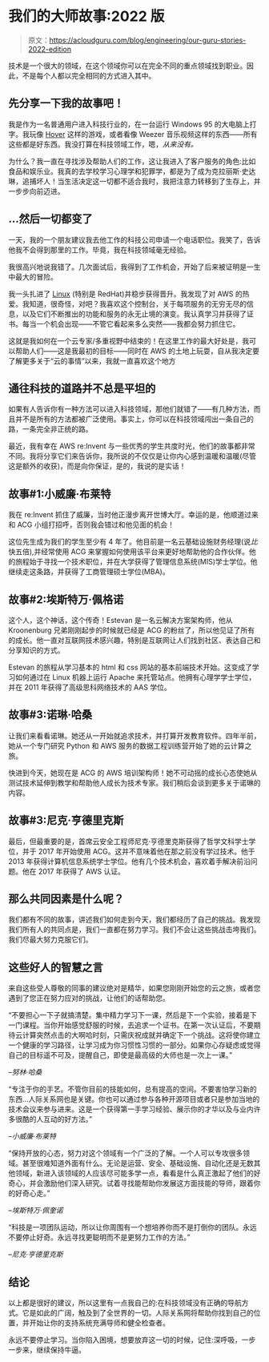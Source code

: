 # 我们的大师故事:2022 版

> 原文：<https://acloudguru.com/blog/engineering/our-guru-stories-2022-edition>

技术是一个很大的领域，在这个领域你可以在完全不同的重点领域找到职业。因此，不是每个人都以完全相同的方式进入其中。

## 先分享一下我的故事吧！

我是作为一名普通用户进入科技行业的，在一台运行 Windows 95 的大电脑上打字。我玩像 [Hover](https://en.wikipedia.org/wiki/Hover!) 这样的游戏，或者看像 Weezer 音乐视频这样的东西——所有这些都是好东西。我没打算在科技领域工作，嗯，*从来没有。*

为什么？我一直在寻找涉及帮助人们的工作，这让我进入了客户服务的角色:比如食品和娱乐业。我真的去学校学习心理学和犯罪学，都是为了成为克拉丽斯·史达琳，追捕坏人！当生活决定这一切都不适合我时，我把注意力转移到了生存上，并一步步向前迈进。

## …然后一切都变了

一天，我的一个朋友建议我去他工作的科技公司申请一个电话职位。我笑了，告诉他我不会得到那里的工作。毕竟，我在科技领域毫无经验。

我很高兴地说我错了。几次面试后，我得到了工作机会，开始了后来被证明是一生中最大的冒险。

我一头扎进了 [Linux](https://acloudguru.com/training-library/linux-training) (特别是 RedHat)并稳步获得晋升。我发现了对 AWS 的热爱。我知道，很奇怪，对吧？我喜欢这个控制台，关于每项服务的无穷无尽的信息，以及它们不断推出的功能和服务的永无止境的演变。我认真学习并获得了证书。每当一个机会出现——不管它看起来多么突然——我都会努力抓住它。

这就是我如何在一个云专家/多重视野中结束的！在这里工作的最大好处是，我可以帮助人们——这是我最初的目标——同时在 AWS 的土地上玩耍，自从我决定要了解更多关于“云的事情”以来，我就一直喜欢这个地方

## 通往科技的道路并不总是平坦的

如果有人告诉你有一种方法可以进入科技领域，那他们就错了——有几种方法，而且并不是所有的方法都被广泛使用。事实上，你可以在科技领域闯出一条自己的路，一条完全非正统的路。

最近，我有幸在 AWS re:Invent 与一些优秀的学生共度时光，他们的故事都非常不同。我将分享它们来告诉你，我所说的不仅仅是让你内心感到温暖和温暖(尽管这是额外的收获)，而是向你保证，是的，我说的是实话！

## 故事#1:小威廉·布莱特

我在 re:Invent 抓住了威廉，当时他正漫步离开世博大厅。幸运的是，他顺道过来和 ACG 小组打招呼，否则我会错过和他见面的机会！

这位先生成为我们的学生至少有 4 年了。他目前是一名云基础设施财务经理(说*比*快五倍),并经常使用 ACG 来掌握如何使用该平台来更好地帮助他的合作伙伴。他的旅程始于寻找一个技术职位，并在大学获得了管理信息系统(MIS)学士学位。他继续走这条路，并获得了工商管理硕士学位(MBA)。

## 故事#2:埃斯特万·佩格诺

这个人，这个神话，这个传奇！Estevan 是一名云解决方案架构师，他从 Kroonenburg 兄弟刚刚起步的时候就已经是 ACG 的粉丝了，所以他见证了所有的成长。他一直对互联网技术感兴趣，特别是互联网让人们找到社区、表达自己和分享知识的方式。

Estevan 的旅程从学习基本的 html 和 css 网站的基本前端技术开始。这变成了学习如何通过在 Linux 机器上运行 Apache 来托管站点。他拥有心理学学士学位，并在 2011 年获得了高级思科网络技术的 AAS 学位。

## 故事#3:诺琳·哈桑

让我们来看看诺琳。她还从一开始就追求技术，并打算开发教育软件。四年半前，她从一个专门研究 Python 和 AWS 服务的数据工程训练营开始了她的云计算之旅。

快进到今天，她现在是 ACG 的 AWS 培训架构师！她不可动摇的成长心态使她从测试技术延伸到教学和帮助他人成长为技术专家。我们稍后会谈到更多关于诺琳的内容。

## 故事#3:尼克·亨德里克斯

最后，但最重要的是，首席云安全工程师尼克·亨德里克斯获得了哲学文科学士学位，并于 2017 年开始使用 ACG。这并不意味着他在那之前没有学过技术。他于 2013 年获得计算机信息系统学士学位。他有几个技术机会，喜欢着手解决前沿问题。他在 2017 年获得了 AWS 认证。

## 那么共同因素是什么呢？

我们都有不同的故事，讲述我们如何走到今天，我们都经历了自己的挑战。我发现我们所有人的共同点是，我们一直都在努力学习。我们不会让这些挑战击垮我们。我们尽最大努力克服它们。

## 这些好人的智慧之言

来自这些受人尊敬的同事的建议绝对是精华，如果您刚刚开始您的云之旅，或者您遇到了您正在努力应对的挑战，让他们的话帮助您。

“不要担心一下子就搞清楚。集中精力学习下一课，然后是下一个实验，接着是下一门课程。当你开始感觉舒服的时候，去追求一个证书。在第一次认证后，不要期待云计算突然点击的大啊哈时刻，只需庆祝成就并确定下一个挑战。这将使你建立一个健康的学习路径，让学习成为你习惯性习惯的一部分。如果你心存疑虑或觉得自己的目标遥不可及，提醒自己，即使是最高级的大师也是一次上一课。”

*–努林·哈桑*

“专注于你的手艺。不管你目前的技能如何，总有提高的空间。不要害怕学习新的东西…人际关系网也是关键。你也可以通过参与各种开源项目或者只是参加当地的技术会议来参与进来。这是一个获得第一手学习经验、展示你的才华以及与业内许多很酷的人互动的好方法。”

*–小威廉·布莱特*

“保持开放的心态，努力对这个领域有一个广泛的了解。一个人可以专攻很多领域。甚至很难知道外面有什么。无论是运营、安全、基础设施、自动化还是无数其他领域，新进入该领域的人应该尽可能多学一点，看看是什么真正激起了他们的好奇心，并会激励他们深入研究。试着寻找能帮助你发展这方面技能的导师，跟着你的好奇心走。”

*–埃斯特万·佩奎诺*

“科技是一项团队运动，所以让你周围有一个想培养你而不是打倒你的团队。永远不要停止好奇。永远寻找更聪明而不是更努力工作的方法。”

*–尼克·亨德里克斯*

## 结论

以上都是很好的建议，所以这里有一点我自己的:在科技领域没有正确的导航方式。它是如此的广阔，触及到了全世界的一切。人际关系网将帮助你找到自己的位置，并开始让你的支持系统充满导师和健全检查者。

永远不要停止学习。当你陷入困境，想要放弃这一切的时候，记住:深呼吸，一步一步来，继续保持牛逼。